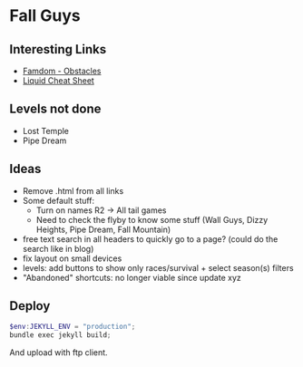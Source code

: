 Fall Guys
=========

## Interesting Links

- [Famdom - Obstacles](https://fallguysultimateknockout.fandom.com/wiki/Obstacles)
- [Liquid Cheat Sheet](https://cloudcannon.com/community/jekyll-cheat-sheet/)

## Levels not done

- Lost Temple
- Pipe Dream


## Ideas

- Remove .html from all links
- Some default stuff:
    - Turn on names R2 -> All tail games
    - Need to check the flyby to know some stuff (Wall Guys, Dizzy Heights, Pipe Dream, Fall Mountain)
- free text search in all headers to quickly go to a page? (could do the search like in blog)
- fix layout on small devices
- levels: add buttons to show only races/survival + select season(s) filters
- "Abandoned" shortcuts: no longer viable since update xyz


## Deploy

```ps1
$env:JEKYLL_ENV = "production";
bundle exec jekyll build;
```

And upload with ftp client.
